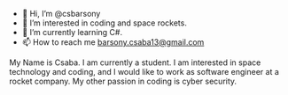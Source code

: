 - 👋 Hi, I’m @csbarsony
- 👀 I’m interested in coding and space rockets.
- 🌱 I’m currently learning C#. 
- 📫 How to reach me barsony.csaba13@gmail.com

My Name is Csaba. I am currently a student. I am interested in space technology and coding, and I would like to work as software engineer at a rocket company. 
My other passion in coding is cyber security.

<!---
csbarsony/csbarsony is a ✨ special ✨ repository because its `README.md` (this file) appears on your GitHub profile.
You can click the Preview link to take a look at your changes.
--->
